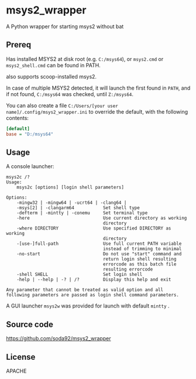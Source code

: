 # msys2_wrapper

A Python wrapper for starting msys2 without bat

## Prereq

Has installed MSYS2 at disk root (e.g. `C:/msys64`), or `msys2.cmd` or `msys2_shell.cmd` can be found in PATH.

also supports scoop-installed msys2.

In case of multiple MSYS2 detected, it will launch the first found in `PATH`, and if not found, `C:/msys64` was checked, until `Z:/msys64`.

You can also create a file `C:/Users/[your user name]/.config/msys2_wrapper.ini` to override the default, with the following contents:
```ini
[default]
base = "D:/msys64"
```

## Usage

A console launcher:

```
msys2c /?
Usage:
    msys2c [options] [login shell parameters]

Options:
    -mingw32 | -mingw64 | -ucrt64 | -clang64 |
    -msys[2] | -clangarm64           Set shell type
    -defterm | -mintty | -conemu     Set terminal type
    -here                            Use current directory as working
                                     directory
    -where DIRECTORY                 Use specified DIRECTORY as working
                                     directory
    -[use-]full-path                 Use full current PATH variable
                                     instead of trimming to minimal
    -no-start                        Do not use "start" command and
                                     return login shell resulting
                                     errorcode as this batch file
                                     resulting errorcode
    -shell SHELL                     Set login shell
    -help | --help | -? | /?         Display this help and exit

Any parameter that cannot be treated as valid option and all
following parameters are passed as login shell command parameters.
```

A GUI launcher `msys2w` was provided for launch with default `mintty` .

## Source code

<https://github.com/soda92/msys2_wrapper>

## License

APACHE